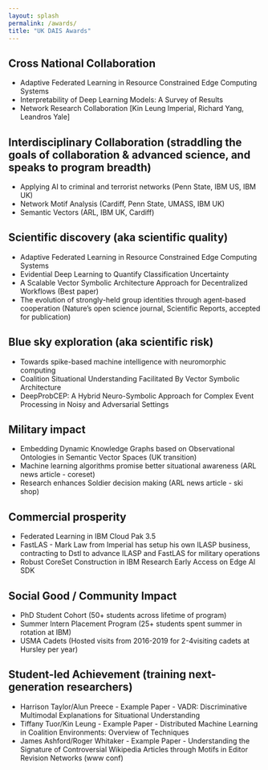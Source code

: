 ```yaml
---
layout: splash
permalink: /awards/
title: "UK DAIS Awards"
---
```

## Cross National Collaboration
- Adaptive Federated Learning in Resource Constrained Edge Computing Systems
- Interpretability of Deep Learning Models: A Survey of Results
- Network Research Collaboration [Kin Leung Imperial, Richard Yang, Leandros Yale]

## Interdisciplinary Collaboration (straddling the goals of collaboration & advanced science, and speaks to program breadth)
- Applying AI to criminal and terrorist networks (Penn State, IBM US, IBM UK)
- Network Motif Analysis (Cardiff, Penn State, UMASS, IBM UK)
- Semantic Vectors (ARL, IBM UK, Cardiff)

## Scientific discovery (aka scientific quality)
- Adaptive Federated Learning in Resource Constrained Edge Computing Systems
- Evidential Deep Learning to Quantify Classification Uncertainty
- A Scalable Vector Symbolic Architecture Approach for Decentralized Workflows (Best paper)
- The evolution of strongly-held group identities through agent-based cooperation (Nature’s open science journal, Scientific Reports, accepted for publication)

## Blue sky exploration (aka scientific risk)
- Towards spike-based machine intelligence with neuromorphic computing
- Coalition Situational Understanding Facilitated By Vector Symbolic Architecture
- DeepProbCEP: A Hybrid Neuro-Symbolic Approach for Complex Event Processing in Noisy and Adversarial Settings

## Military impact
- Embedding Dynamic Knowledge Graphs based on Observational Ontologies in Semantic Vector Spaces (UK transition)
- Machine learning algorithms promise better situational awareness (ARL news article - coreset)
- Research enhances Soldier decision making (ARL news article - ski shop)

## Commercial prosperity
- Federated Learning in IBM Cloud Pak 3.5
- FastLAS - Mark Law from Imperial has setup his own ILASP business, contracting to Dstl to advance ILASP and FastLAS for military operations
- Robust CoreSet Construction in IBM Research Early Access on Edge AI SDK

## Social Good / Community Impact
- PhD Student Cohort (50+ students across lifetime of program)
- Summer Intern Placement Program (25+ students spent summer in rotation at IBM)
- USMA Cadets (Hosted visits from 2016-2019 for 2-4visiting cadets at Hursley per year)

## Student-led Achievement (training next-generation researchers)
- Harrison Taylor/Alun Preece - Example Paper - VADR: Discriminative Multimodal Explanations for Situational Understanding
- Tiffany Tuor/Kin Leung - Example Paper - Distributed Machine Learning in Coalition Environments: Overview of Techniques
- James Ashford/Roger Whitaker - Example Paper - Understanding the Signature of Controversial Wikipedia Articles through Motifs in Editor Revision Networks (www conf)
